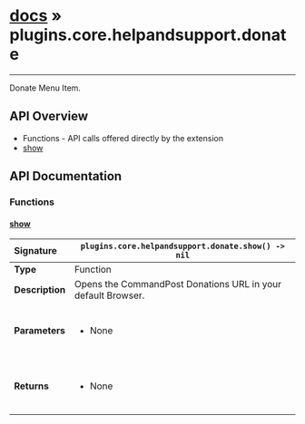 # [docs](index.md) » plugins.core.helpandsupport.donate
---

Donate Menu Item.

## API Overview
* Functions - API calls offered directly by the extension
 * [show](#show)

## API Documentation

### Functions

#### [show](#show)
| <span style="float: left;">**Signature**</span> | <span style="float: left;">`plugins.core.helpandsupport.donate.show() -> nil` </span>                                                          |
| -----------------------------------------------------|---------------------------------------------------------------------------------------------------------|
| **Type**                                             | Function                                                                                         |
| **Description**                                      | Opens the CommandPost Donations URL in your default Browser.                                                                                         |
| **Parameters**                                       | <ul><br /><li>None</li><br /></ul>                                        |
| **Returns**                                          | <ul><br /><li>None</li><br /></ul>                                           |

